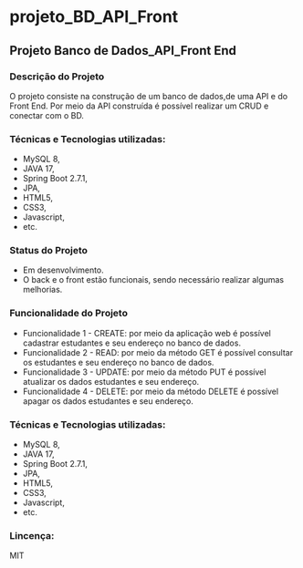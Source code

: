 # projeto_BD_API_Front

## Projeto Banco de Dados_API_Front End

### Descrição do Projeto
O projeto consiste na construção de um banco de dados,de uma API e do Front End. 
Por meio da API construída é possível realizar um CRUD e conectar com o BD.

### Técnicas e Tecnologias utilizadas:
- MySQL 8, 
- JAVA 17, 
- Spring Boot 2.7.1, 
- JPA,
- HTML5,
- CSS3,
- Javascript,
- etc.

### Status do Projeto
- Em desenvolvimento. 
- O back e o front estão funcionais, sendo necessário realizar algumas melhorias.

### Funcionalidade do Projeto
- Funcionalidade 1 - CREATE: por meio da aplicação web é possível cadastrar estudantes e seu endereço no banco de dados.
- Funcionalidade 2 - READ: por meio da método GET é possível consultar os estudantes e seu endereço no banco de dados.
- Funcionalidade 3 - UPDATE: por meio da método PUT é possível atualizar os dados estudantes e seu endereço.
- Funcionalidade 4 - DELETE: por meio da método DELETE é possível apagar os dados estudantes e seu endereço.


### Técnicas e Tecnologias utilizadas:
- MySQL 8, 
- JAVA 17, 
- Spring Boot 2.7.1, 
- JPA,
- HTML5,
- CSS3,
- Javascript,
- etc.

### Lincença:
MIT
 
